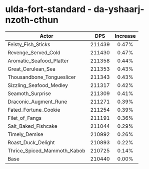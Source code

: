 # ulda-fort-standard - da-yshaarj-nzoth-cthun
| Actor | DPS | Increase |
|---|:---:|:---:|
|Feisty_Fish_Sticks|211439|0.47%|
|Revenge_Served_Cold|211430|0.47%|
|Aromatic_Seafood_Platter|211358|0.44%|
|Great_Cerulean_Sea|211353|0.43%|
|Thousandbone_Tongueslicer|211343|0.43%|
|Sizzling_Seafood_Medley|211317|0.42%|
|Seamoth_Surprise|211309|0.41%|
|Draconic_Augment_Rune|211271|0.39%|
|Fated_Fortune_Cookie|211254|0.39%|
|Filet_of_Fangs|211191|0.36%|
|Salt_Baked_Fishcake|211044|0.29%|
|Timely_Demise|210992|0.26%|
|Roast_Duck_Delight|210893|0.22%|
|Thrice_Spiced_Mammoth_Kabob|210725|0.14%|
|Base|210440|0.00%|
